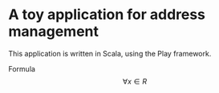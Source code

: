 # A toy application for address management 

This application is written in Scala, using the Play framework.

Formula $$\forall x \in R$$ 

